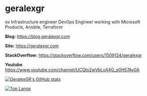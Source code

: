 # geralexgr
ex Infrastructure engineer
DevOps Engineer working with Microsoft Products, Ansible, Terraform

**Blog:**
https://blog.geralexgr.com

**Site:**
https://geralexgr.com

**StackOverflow:**
https://stackoverflow.com/users/1509124/geralexgr

**Youtube**
https://www.youtube.com/channel/UCQts2wVbLoX4G_e0H57Ay0A

[![GeralexGR's GitHub stats](https://github-readme-stats.vercel.app/api?username=geralexgr)](https://github.com/geralexgr/github/blob/main/README.md)

[![Top Langs](https://github-readme-stats.vercel.app/api/top-langs/?username=geralexgr&layout=compact)](https://github.com/geralexgr/github/blob/main/README.md)

